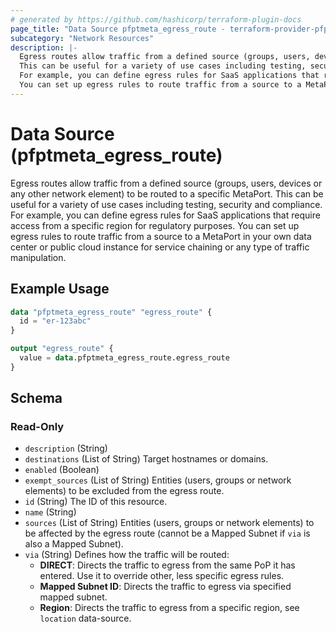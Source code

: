 ```yaml
---
# generated by https://github.com/hashicorp/terraform-plugin-docs
page_title: "Data Source pfptmeta_egress_route - terraform-provider-pfptmeta"
subcategory: "Network Resources"
description: |-
  Egress routes allow traffic from a defined source (groups, users, devices or any other network element) to be routed to a specific MetaPort.
  This can be useful for a variety of use cases including testing, security and compliance.
  For example, you can define egress rules for SaaS applications that require access from a specific region for regulatory purposes.
  You can set up egress rules to route traffic from a source to a MetaPort in your own data center or public cloud instance for service chaining or any type of traffic manipulation.
---
```


# Data Source (pfptmeta_egress_route)

Egress routes allow traffic from a defined source (groups, users, devices or any other network element) to be routed to a specific MetaPort.
This can be useful for a variety of use cases including testing, security and compliance.
For example, you can define egress rules for SaaS applications that require access from a specific region for regulatory purposes.
You can set up egress rules to route traffic from a source to a MetaPort in your own data center or public cloud instance for service chaining or any type of traffic manipulation.

## Example Usage

```terraform
data "pfptmeta_egress_route" "egress_route" {
  id = "er-123abc"
}

output "egress_route" {
  value = data.pfptmeta_egress_route.egress_route
}
```

<!-- schema generated by tfplugindocs -->
## Schema

### Read-Only

- `description` (String)
- `destinations` (List of String) Target hostnames or domains.
- `enabled` (Boolean)
- `exempt_sources` (List of String) Entities (users, groups or network elements) to be excluded from the egress route.
- `id` (String) The ID of this resource.
- `name` (String)
- `sources` (List of String) Entities (users, groups or network elements) to be affected by the egress route (cannot be a Mapped Subnet if `via` is also a Mapped Subnet).
- `via` (String) Defines how the traffic will be routed:
	- **DIRECT**: Directs the traffic to egress from the same PoP it has entered. Use it to override other, less specific egress rules.
	- **Mapped Subnet ID**: Directs the traffic to egress via specified mapped subnet.
	- **Region**: Directs the traffic to egress from a specific region, see `location` data-source.
